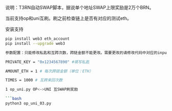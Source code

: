 说明：T3RN自动SWAP脚本，据说单个地址SWAP上限奖励是2万个BRN。

当前支持op和uni互刷。刷之前检查链上是否有对应的测试eth。

安装支持
```bash
pip install web3 eth_account
pip install --upgrade web3

参数配置：只能修改私匙和互跨次数，跨链金额不能更改。需要更改的请修改代码中对应的input data

PRIVATE_KEY = "0x1234567890" #填写私匙

AMOUNT_ETH = 1 # 每次跨链金额（单位：ETH）

TIMES = 1000 # 互跨来回次数

1 op_uni.py OP<->UNI 互SWAP刷奖励

```bash
python3 op_uni_03.py

